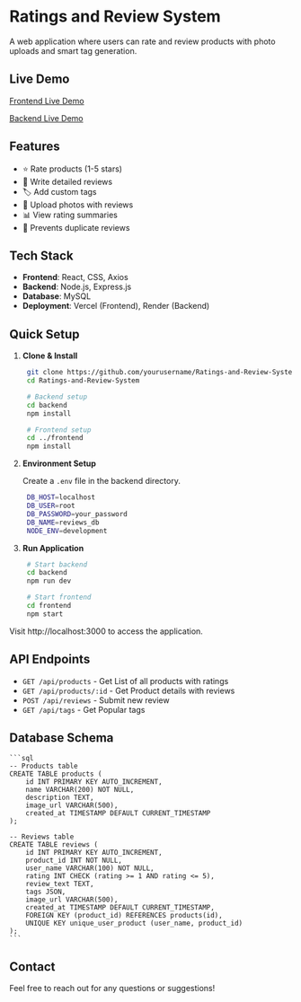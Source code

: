 # Ratings and Review System

A web application where users can rate and review products with photo uploads and smart tag generation.

## Live Demo
[Frontend Live Demo](https://ratings-and-review-system-two.vercel.app)

[Backend Live Demo](https://ratings-and-review-system-kunz.onrender.com)

## Features
- ⭐ Rate products (1-5 stars)
- 📝 Write detailed reviews
- 🏷️ Add custom tags
- 📸 Upload photos with reviews
- 📊 View rating summaries
- 🚫 Prevents duplicate reviews

## Tech Stack
- **Frontend**: React, CSS, Axios
- **Backend**: Node.js, Express.js
- **Database**: MySQL
- **Deployment**: Vercel (Frontend), Render (Backend)


## Quick Setup

1. **Clone & Install**
   ```bash
    git clone https://github.com/yourusername/Ratings-and-Review-System.git
    cd Ratings-and-Review-System

    # Backend setup
    cd backend
    npm install

    # Frontend setup  
    cd ../frontend
    npm install
   ```

2. **Environment Setup**
    
    Create a `.env` file in the backend directory.
   ```bash
    DB_HOST=localhost
    DB_USER=root
    DB_PASSWORD=your_password
    DB_NAME=reviews_db
    NODE_ENV=development
   ```

3. **Run Application**
   ```bash
    # Start backend
    cd backend
    npm run dev

    # Start frontend 
    cd frontend
    npm start
    ```
Visit http://localhost:3000 to access the application.

## API Endpoints
- `GET /api/products` - Get List of all products with ratings
- `GET /api/products/:id` - Get Product details with reviews
- `POST /api/reviews` - Submit new review
- `GET /api/tags` - Get Popular tags

## Database Schema
    ```sql
    -- Products table
    CREATE TABLE products (
        id INT PRIMARY KEY AUTO_INCREMENT,
        name VARCHAR(200) NOT NULL,
        description TEXT,
        image_url VARCHAR(500),
        created_at TIMESTAMP DEFAULT CURRENT_TIMESTAMP
    );

    -- Reviews table  
    CREATE TABLE reviews (
        id INT PRIMARY KEY AUTO_INCREMENT,
        product_id INT NOT NULL,
        user_name VARCHAR(100) NOT NULL,
        rating INT CHECK (rating >= 1 AND rating <= 5),
        review_text TEXT,
        tags JSON,
        image_url VARCHAR(500),
        created_at TIMESTAMP DEFAULT CURRENT_TIMESTAMP,
        FOREIGN KEY (product_id) REFERENCES products(id),
        UNIQUE KEY unique_user_product (user_name, product_id)
    );
    ```

## Contact
Feel free to reach out for any questions or suggestions!
